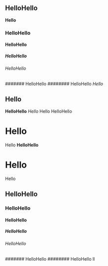 ## HelloHello
****Hello****
### HelloHello
#### HelloHello
##### HelloHello
###### HelloHello
####### HelloHello
######## HelloHello
*Hello*
## Hello
**HelloHello**
*Hello*
Hello
HelloHello
# Hello
Hello
**HelloHello**
# Hello
Hello
## HelloHello
### HelloHello
#### HelloHello
##### HelloHello
###### HelloHello
####### HelloHello
######## HelloHello
ll